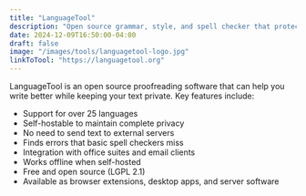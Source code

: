 ```yaml
---
title: "LanguageTool"
description: "Open source grammar, style, and spell checker that protects your privacy"
date: 2024-12-09T16:50:00-04:00
draft: false
image: "/images/tools/languagetool-logo.jpg"
linkToTool: "https://languagetool.org"
---
```

LanguageTool is an open source proofreading software that can help you write better while keeping your text private. Key features include:
- Support for over 25 languages
- Self-hostable to maintain complete privacy
- No need to send text to external servers
- Finds errors that basic spell checkers miss
- Integration with office suites and email clients
- Works offline when self-hosted
- Free and open source (LGPL 2.1)
- Available as browser extensions, desktop apps, and server software
